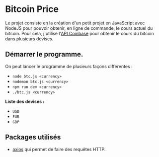 # Bitcoin Price

Le projet consiste en la création d'un petit projet en JavaScript avec NodeJS pour pouvoir obtenir, en ligne de commande, le cours actuel du bitcoin. Pour cela, j'utilise l'[API Coinbase](https://www.coinbase.com/cloud/) pour obtenir le cours du bitcoin dans plusieurs devises.

## Démarrer le programme.

On peut lancer le programme de plusieurs façons différentes :

- `node btc.js <currency>`
- `nodemon btc.js <currency>`
- `npm run dev <currency>`
- `./btc.js <currency>`

__Liste des devises :__

- `USD`
- `EUR`
- `GBP`

## Packages utilisés

- [axios](https://www.npmjs.com/package/axios/) qui permet de faire des requêtes HTTP.